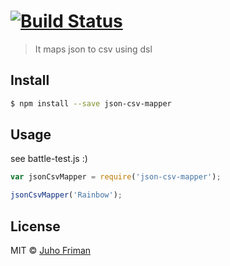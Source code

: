 # [![Build Status](https://travis-ci.org/juhofriman/json-to-csv-mapper.svg?branch=master)](https://travis-ci.org/juhofriman/json-to-csv-mapper)

> It maps json to csv using dsl


## Install

```sh
$ npm install --save json-csv-mapper
```


## Usage

see battle-test.js :)

```js
var jsonCsvMapper = require('json-csv-mapper');

jsonCsvMapper('Rainbow');
```


## License

MIT © [Juho Friman]()


[npm-image]: https://badge.fury.io/js/json-csv-mapper.svg
[npm-url]: https://npmjs.org/package/json-csv-mapper
[travis-image]: https://travis-ci.org/juhofriman/json-csv-mapper.svg?branch=master
[travis-url]: https://travis-ci.org/juhofriman/json-csv-mapper
[daviddm-image]: https://david-dm.org/juhofriman/json-csv-mapper.svg?theme=shields.io
[daviddm-url]: https://david-dm.org/juhofriman/json-csv-mapper
